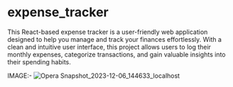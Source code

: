 # expense_tracker

This React-based expense tracker is a user-friendly web application designed to help you manage and track your finances effortlessly. With a clean and intuitive user interface, this project allows users to log their monthly expenses, categorize transactions, and gain valuable insights into their spending habits.

IMAGE:-
![Opera Snapshot_2023-12-06_144633_localhost](https://github.com/v-Star55/expense_tracker/assets/106245961/0839fdef-a2c8-4dd8-a305-85efbae1e95e)

